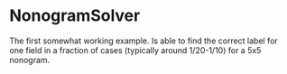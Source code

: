 # NonogramSolver

The first somewhat working example.
Is able to find the correct label for one field in a fraction of cases (typically around 1/20-1/10) for a 5x5 nonogram.
